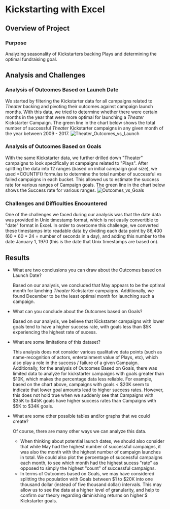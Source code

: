 # Kickstarting with Excel

## Overview of Project

### Purpose
Analyzing seasonality of Kickstarters backing Plays and determining the optimal fundraising goal.
## Analysis and Challenges

### Analysis of Outcomes Based on Launch Date
We started by filtering the Kickstarter data for all campaigns related to _Theater_ backing and pivoting their outcomes against campaign launch months. With this data, we tried to determine whether there were certain months in the year that were more optimal for launching a _Theater_ Kickstarter Campaign. The green line in the chart below shows the total number of successful _Theater_ Kickstarter campaigns in any given month of the year between 2009 - 2017.
![Theater_Outcomes_vs_Launch](https://user-images.githubusercontent.com/97985062/151686984-2c2dbad8-b476-4a4b-9b60-a1a12694e6d8.png)

### Analysis of Outcomes Based on Goals
With the same Kickstarter data, we further drilled down "Theater" campaigns to look specifically at campaigns related to "Plays". After splitting the data into 12 ranges (based on initial campaign goal size), we used =COUNTIF() formulas to determine the total number of successful vs failed campaigns in each bucket. This allowed us to estimate the success rate for various ranges of Campaign goals. The green line in the chart below shows the Success rate for various ranges.
![Outcomes_vs_Goals](https://user-images.githubusercontent.com/97985062/151687535-0d98ff5a-6c99-4498-be16-86f14a410e7e.png)

### Challenges and Difficulties Encountered
One of the challenges we faced during our analysis was that the date data was provided in Unix timestamp format, which is not easily convertible to "date" format in Excel. In order to overcome this challenge, we converted these timestamps into readable data by dividing each data point by 86,400 (60 * 60 * 24 = number of seconds in a day), and adding this number to the date January 1, 1970 (this is the date that Unix timestamps are based on).

## Results

- What are two conclusions you can draw about the Outcomes based on Launch Date?

  Based on our analysis, we concluded that May appears to be the optimal month for lanching _Theater_ Kickstarter campaigns. Additionally, we found December to be the least optimal month for launching such a campaign.   
  
- What can you conclude about the Outcomes based on Goals?

  Based on our analysis, we believe that Kickstarter campaigns with lower goals tend to have a higher success rate, with goals less than $5K experiencing the highest rate of sucess.
  
- What are some limitations of this dataset?

  This analysis does not consider various qualitative data points (such as name-recognition of actors, entertainment value of Plays, etc), which also play a role in the success / failure of a given Campaign. Additionally, for the analysis of Outcomes Based on Goals, there was limited data to analyze for kickstarter campaigns with goals greater than $10K, which makes the percentage data less reliable. For example, based on the chart above, campaigns with goals < $20K seem to indicate that lower goal amounts lead to higher success rates. However, this does not hold true when we suddenly see that Campaigns with $35K to $45K goals have higher success rates than Campaigns with $5K to $34K goals. 
  
- What are some other possible tables and/or graphs that we could create?

  Of course, there are many other ways we can analyze this data. 
  - When thinking about potential launch dates, we should also consider that while May had the highest number of successful campaigns, it was also the month with the highest number of campaign launches in total. We could also plot the percentage of successful campaigns each month, to see which month had the highest sucess "rate" as opposed to simply the highest "count" of successful campaigns. 
  - In terms of Outcomes based on Goals, we may have considered splitting the population with Goals between $1 to $20K into one thousand dollar (instead of five thousand dollar) intervals. This may allow us to see the data at a higher level of granularity, and help to confirm our theory regarding diminishing returns on higher $ Kickstarter goals. 
